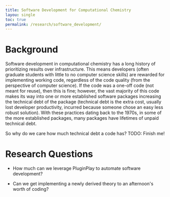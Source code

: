 ```yaml
---
title: Software Development for Computational Chemistry
layou: single
toc: true
permalink: /research/software_development/
---
```


# Background

Software development in computational chemistry has a long history of 
prioritizing results over infrastructure. This means developers (often graduate 
students with little to no computer science skills) are rewarded for 
implementing working code, regardless of the code quality (from the perspective
of computer science). If the code was a one-off code (not meant for reuse),
then this is fine; however, the vast majority of this code makes its way into
one or more established software packages increasing the technical debt of the
package (technical debt is the extra cost, usually lost developer productivity, 
incurred because someone chose an easy less robust solution). With these
practices dating back to the 1970s, in some of the more established packages,
many packages have lifetimes of unpaid technical debt.

So why do we care how much technical debt a code has? TODO: Finish me!

# Research Questions

- How much can we leverage PluginPlay to automate software development?

- Can we get implementing a newly derived theory to an afternoon's worth of
  coding?